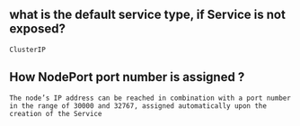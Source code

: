 ## what is the default service type, if Service is not exposed?

```
ClusterIP
```

## How NodePort port number is assigned ?

```
The node’s IP address can be reached in combination with a port number in the range of 30000 and 32767, assigned automatically upon the creation of the Service
```
